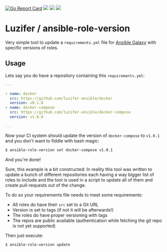 [![Go Report Card](https://goreportcard.com/badge/github.com/Luzifer/ansible-role-version)](https://goreportcard.com/report/github.com/Luzifer/ansible-role-version)
![](https://badges.fyi/github/license/Luzifer/ansible-role-version)
![](https://badges.fyi/github/downloads/Luzifer/ansible-role-version)
![](https://badges.fyi/github/latest-release/Luzifer/ansible-role-version)

# Luzifer / ansible-role-version

Very simple tool to update a `requirements.yml` file for [Ansible Galaxy](https://galaxy.ansible.com/) with specific versions of roles.

## Usage

Lets say you do have a repository containing this `requirements.yml`:

```yaml
---

- name: docker
  src: https://github.com/luzifer-ansible/docker
  version: v0.1.0
- name: docker-compose
  src: https://github.com/luzifer-ansible/docker-compose
  version: v1.0.0

...
```

Now your CI system should update the version of `docker-compose` to `v1.0.1` and you don't want to fiddle with bash magic:

```bash
$ ansible-role-version set docker-compose v1.0.1
```

And you're done!

Sure, this example is a bit constructed: In reality this tool was written to update a bunch of different repositories each having a way bigger list of roles to include and the tool is used in a script to update all of them and create pull-requests out of the change.

To do so your requirements file needs to meet some requirements:

- All roles do have their `src` set to a Git URL
- Version is set to tags (if not it will be afterwards!)
- The roles do have proper versioning with tags
- The repos are public available (authentication while fetching the git repo is not yet supported)

Then just execute:

```console
$ ansible-role-version update
```
